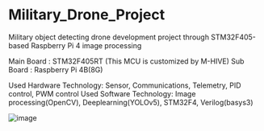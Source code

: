 # Military_Drone_Project
Military object detecting drone development project through STM32F405-based Raspberry Pi 4 image processing

Main Board : STM32F405RT (This MCU is customized by M-HIVE)
Sub Board : Raspberry Pi 4B(8G)

Used Hardware Technology: Sensor, Communications, Telemetry, PID control, PWM control
Used Software Technology: Image processing(OpenCV), Deeplearning(YOLOv5), STM32F4, Verilog(basys3) 

![image](https://github.com/jang-young-hyun/Military_Drone_Project/assets/124988949/e9227091-dcbc-4f58-a402-649d5d631c1c)
